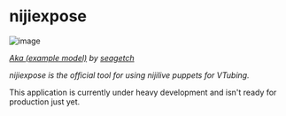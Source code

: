 # nijiexpose
![image](https://github.com/nijigenerate/nijiexpose/assets/449741/26830ec6-32ac-4a7b-ab73-06ada20badc3)

_[Aka (example model)](https://github.com/nijilive/example-models#aka) by [seagetch](https://twitter.com/seagetch)_

*nijiexpose is the official tool for using nijilive puppets for VTubing.*

This application is currently under heavy development and isn't ready for production just yet.
